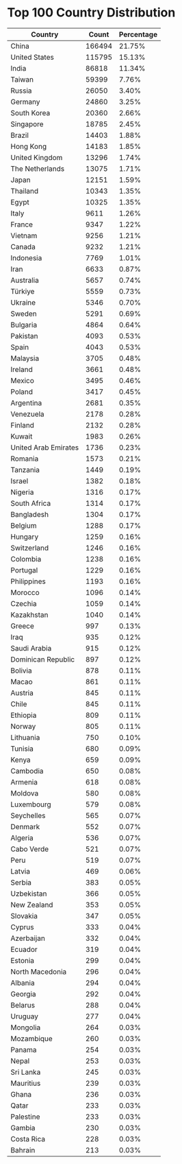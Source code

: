 # Top 100 Country Distribution
| Country | Count | Percentage |
|----|----|----|
| China | 166494 | 21.75% |
| United States | 115795 | 15.13% |
| India | 86818 | 11.34% |
| Taiwan | 59399 | 7.76% |
| Russia | 26050 | 3.40% |
| Germany | 24860 | 3.25% |
| South Korea | 20360 | 2.66% |
| Singapore | 18785 | 2.45% |
| Brazil | 14403 | 1.88% |
| Hong Kong | 14183 | 1.85% |
| United Kingdom | 13296 | 1.74% |
| The Netherlands | 13075 | 1.71% |
| Japan | 12151 | 1.59% |
| Thailand | 10343 | 1.35% |
| Egypt | 10325 | 1.35% |
| Italy | 9611 | 1.26% |
| France | 9347 | 1.22% |
| Vietnam | 9256 | 1.21% |
| Canada | 9232 | 1.21% |
| Indonesia | 7769 | 1.01% |
| Iran | 6633 | 0.87% |
| Australia | 5657 | 0.74% |
| Türkiye | 5559 | 0.73% |
| Ukraine | 5346 | 0.70% |
| Sweden | 5291 | 0.69% |
| Bulgaria | 4864 | 0.64% |
| Pakistan | 4093 | 0.53% |
| Spain | 4043 | 0.53% |
| Malaysia | 3705 | 0.48% |
| Ireland | 3661 | 0.48% |
| Mexico | 3495 | 0.46% |
| Poland | 3417 | 0.45% |
| Argentina | 2681 | 0.35% |
| Venezuela | 2178 | 0.28% |
| Finland | 2132 | 0.28% |
| Kuwait | 1983 | 0.26% |
| United Arab Emirates | 1736 | 0.23% |
| Romania | 1573 | 0.21% |
| Tanzania | 1449 | 0.19% |
| Israel | 1382 | 0.18% |
| Nigeria | 1316 | 0.17% |
| South Africa | 1314 | 0.17% |
| Bangladesh | 1304 | 0.17% |
| Belgium | 1288 | 0.17% |
| Hungary | 1259 | 0.16% |
| Switzerland | 1246 | 0.16% |
| Colombia | 1238 | 0.16% |
| Portugal | 1229 | 0.16% |
| Philippines | 1193 | 0.16% |
| Morocco | 1096 | 0.14% |
| Czechia | 1059 | 0.14% |
| Kazakhstan | 1040 | 0.14% |
| Greece | 997 | 0.13% |
| Iraq | 935 | 0.12% |
| Saudi Arabia | 915 | 0.12% |
| Dominican Republic | 897 | 0.12% |
| Bolivia | 878 | 0.11% |
| Macao | 861 | 0.11% |
| Austria | 845 | 0.11% |
| Chile | 845 | 0.11% |
| Ethiopia | 809 | 0.11% |
| Norway | 805 | 0.11% |
| Lithuania | 750 | 0.10% |
| Tunisia | 680 | 0.09% |
| Kenya | 659 | 0.09% |
| Cambodia | 650 | 0.08% |
| Armenia | 618 | 0.08% |
| Moldova | 580 | 0.08% |
| Luxembourg | 579 | 0.08% |
| Seychelles | 565 | 0.07% |
| Denmark | 552 | 0.07% |
| Algeria | 536 | 0.07% |
| Cabo Verde | 521 | 0.07% |
| Peru | 519 | 0.07% |
| Latvia | 469 | 0.06% |
| Serbia | 383 | 0.05% |
| Uzbekistan | 366 | 0.05% |
| New Zealand | 353 | 0.05% |
| Slovakia | 347 | 0.05% |
| Cyprus | 333 | 0.04% |
| Azerbaijan | 332 | 0.04% |
| Ecuador | 319 | 0.04% |
| Estonia | 299 | 0.04% |
| North Macedonia | 296 | 0.04% |
| Albania | 294 | 0.04% |
| Georgia | 292 | 0.04% |
| Belarus | 288 | 0.04% |
| Uruguay | 277 | 0.04% |
| Mongolia | 264 | 0.03% |
| Mozambique | 260 | 0.03% |
| Panama | 254 | 0.03% |
| Nepal | 253 | 0.03% |
| Sri Lanka | 245 | 0.03% |
| Mauritius | 239 | 0.03% |
| Ghana | 236 | 0.03% |
| Qatar | 233 | 0.03% |
| Palestine | 233 | 0.03% |
| Gambia | 230 | 0.03% |
| Costa Rica | 228 | 0.03% |
| Bahrain | 213 | 0.03% |
